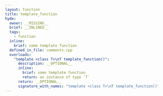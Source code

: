 ```yaml
---
layout: function
title: template_function
hyde:
  owner: __MISSING__
  brief: __INLINED__
  tags:
    - function
  inline:
    brief: some template function
  defined_in_file: comments.cpp
  overloads:
    "template <class T>\nT template_function()":
      description: __OPTIONAL__
      inline:
        brief: some template function
        return: an instance of type `T`
      return: __OPTIONAL__
      signature_with_names: "template <class T>\nT template_function()"
---
```

